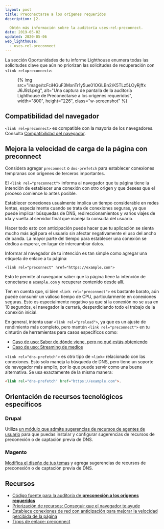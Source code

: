 ```yaml
---
layout: post
title: Preconectarse a los orígenes requeridos
description: |2-

  Obtén más información sobre la auditoría uses-rel-preconnect.
date: 2019-05-02
updated: 2020-05-06
web_lighthouse:
  - uses-rel-preconnect
---
```


La sección Oportunidades de tu informe Lighthouse enumera todas las solicitudes clave que aún no priorizan las solicitudes de recuperación con `<link rel=preconnect>`:

<figure class="w-figure">{% Img src="image/tcFciHGuF3MxnTr1y5ue01OGLBn2/K5TLz5LOyRjffxJ6J9zl.png", alt="Una captura de pantalla de la auditoría Lighthouse de Preconectarse a los orígenes requeridos", width="800", height="226", class="w-screenshot" %}</figure>

## Compatibilidad del navegador

`<link rel=preconnect>` es compatible con la mayoría de los navegadores. Consulta [Compatibilidad del navegador](https://developer.mozilla.org/docs/Web/HTML/Link_types/preconnect#Browser_compatibility).

## Mejora la velocidad de carga de la página con preconnect

Considera agregar `preconnect` o `dns-prefetch` para establecer conexiones tempranas con orígenes de terceros importantes.

El `<link rel="preconnect">` informa al navegador que tu página tiene la intención de establecer una conexión con otro origen y que deseas que el proceso comience lo antes posible.

Establecer conexiones usualmente implica un tiempo considerable en redes lentas, especialmente cuando se trata de conexiones seguras, ya que puede implicar búsquedas de DNS, redireccionamientos y varios viajes de ida y vuelta al servidor final que maneja la consulta del usuario.

Hacer todo esto con anticipación puede hacer que tu aplicación se sienta mucho más ágil para el usuario sin afectar negativamente el uso del ancho de banda. La mayor parte del tiempo para establecer una conexión se dedica a esperar, en lugar de intercambiar datos.

Informar al navegador de tu intención es tan simple como agregar una etiqueta de enlace a tu página:

`<link rel="preconnect" href="https://example.com">`

Esto le permite al navegador saber que la página tiene la intención de conectarse a `example.com` y recuperar contenido desde allí.

Ten en cuenta que, si bien `<link rel="preconnect">` es bastante barato, aún puede consumir un valioso tiempo de CPU, particularmente en conexiones seguras. Esto es especialmente negativo ya que si la conexión no se usa en 10 segundos, el navegador la cerrará, desperdiciando todo el trabajo de la conexión inicial.

En general, intenta usar `<link rel="preload">`, ya que es un ajuste de rendimiento más completo, pero mantén `<link rel="preconnect">` en tu cinturón de herramientas para casos específicos como:

- [Caso de uso: Saber de dónde viene, pero no qué estás obteniendo](https://developers.google.com/web/fundamentals/performance/resource-prioritization#use-case_knowing_where_from_but_not_what_youre_fetching)
- [Caso de uso: Streaming de medios](https://developers.google.com/web/fundamentals/performance/resource-prioritization#use-case_knowing_where_from_but_not_what_youre_fetching)

`<link rel="dns-prefetch">` es otro tipo de `<link>` relacionado con las conexiones. Esto solo maneja la búsqueda de DNS, pero tiene un soporte de navegador más amplio, por lo que puede servir como una buena alternativa. Se usa exactamente de la misma manera:

```html
<link rel="dns-prefetch" href="https://example.com">.
```

## Orientación de recursos tecnológicos específicos

### Drupal

Utiliza [un módulo que admite sugerencias de recursos de agentes de usuario](https://www.drupal.org/project/project_module?f%5B0%5D=&f%5B1%5D=&f%5B2%5D=&f%5B3%5D=&f%5B4%5D=sm_field_project_type%3Afull&f%5B5%5D=&f%5B6%5D=&text=dns-prefetch&solrsort=iss_project_release_usage+desc&op=Search) para que puedas instalar y configurar sugerencias de recursos de preconexión o de captación previa de DNS.

### Magento

[Modifica el diseño de tus temas](https://devdocs.magento.com/guides/v2.3/frontend-dev-guide/layouts/xml-manage.html) y agrega sugerencias de recursos de preconexión o de captación previa de DNS.

## Recursos

- [Código fuente para la auditoría de **preconexión a los orígenes requeridos**](https://github.com/GoogleChrome/lighthouse/blob/master/lighthouse-core/audits/uses-rel-preconnect.js)
- [Priorización de recursos: Conseguir que el navegador te ayude](https://developers.google.com/web/fundamentals/performance/resource-prioritization#preconnect)
- [Establece conexiones de red con anticipación para mejorar la velocidad percibida de la página](/preconnect-and-dns-prefetch/)
- [Tipos de enlace: preconnect](https://developer.mozilla.org/docs/Web/HTML/Link_types/preconnect#Browser_compatibility)
